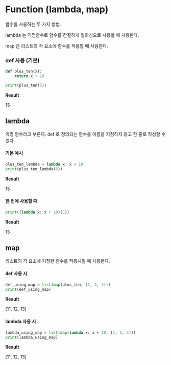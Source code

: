 # Function (lambda, map)
함수를 사용하는 두 가지 방법.

lambda 는 익명함수로 함수를 간결하게 일회성으로 사용할 때 사용한다.

map 은 리스트의 각 요소에 함수를 적용할 때 사용한다.



### def 사용 (기본)

```python
def plus_ten(x):
    return x + 10

print(plus_ten(5))
```

**Result**

15



## lambda

익명 함수라고 부른다. def 로 정의되는 함수를 이름을 지정하지 않고 한 줄로 작성할 수 있다.



#### 기본 예시

```python
plus_ten_lambda = lambda x: x + 10
print(plus_ten_lambda(5))
```

**Result**

15



#### 한 번에 사용할 때

```python
print((lambda x: x + 10)(5))
```

**Result**

15



## map

리스트의 각 요소에 지정한 함수를 적용시킬 때 사용한다.



#### def 사용 시

```python
def_using_map = list(map(plus_ten, [1, 2, 3]))
print(def_using_map)
```

**Result**

[11, 12, 13]



#### lambda 사용 시

```python
lambda_using_map = list(map(lambda x: x + 10, [1, 2, 3]))
print(lambda_using_map)
```

**Result**

[11, 12, 13]